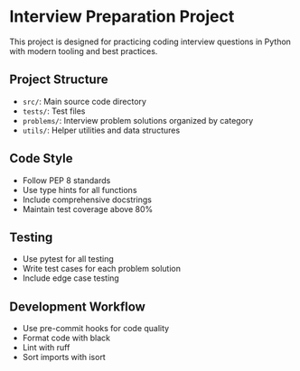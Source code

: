 <!-- Use this file to provide workspace-specific custom instructions to Copilot. For more details, visit https://code.visualstudio.com/docs/copilot/copilot-customization#_use-a-githubcopilotinstructionsmd-file -->

# Interview Preparation Project

This project is designed for practicing coding interview questions in Python with modern tooling and best practices.

## Project Structure
- `src/`: Main source code directory
- `tests/`: Test files
- `problems/`: Interview problem solutions organized by category
- `utils/`: Helper utilities and data structures

## Code Style
- Follow PEP 8 standards
- Use type hints for all functions
- Include comprehensive docstrings
- Maintain test coverage above 80%

## Testing
- Use pytest for all testing
- Write test cases for each problem solution
- Include edge case testing

## Development Workflow
- Use pre-commit hooks for code quality
- Format code with black
- Lint with ruff
- Sort imports with isort
